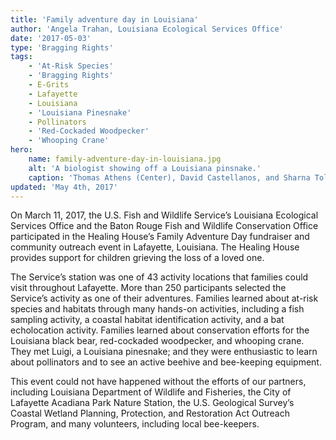 ```yaml
---
title: 'Family adventure day in Louisiana'
author: 'Angela Trahan, Louisiana Ecological Services Office'
date: '2017-05-03'
type: 'Bragging Rights'
tags:
    - 'At-Risk Species'
    - 'Bragging Rights'
    - E-Grits
    - Lafayette
    - Louisiana
    - 'Louisiana Pinesnake'
    - Pollinators
    - 'Red-Cockaded Woodpecker'
    - 'Whooping Crane'
hero:
    name: family-adventure-day-in-louisiana.jpg
    alt: 'A biologist showing off a Louisiana pinsnake.'
    caption: 'Thomas Athens (Center), David Castellanos, and Sharna Tolfree introduce Luigi, the Louisiana pinesnake, to Family Adventure Day participants.  Photo by Angela Trahan, USFWS.'
updated: 'May 4th, 2017'
---
```


On March 11, 2017, the U.S. Fish and Wildlife Service’s Louisiana Ecological Services Office and the Baton Rouge Fish and Wildlife Conservation Office participated in the Healing House’s Family Adventure Day fundraiser and community outreach event in Lafayette, Louisiana. The Healing House provides support for children grieving the loss of a loved one. 

The Service’s station was one of 43 activity locations that families could visit throughout Lafayette.  More than 250 participants selected the Service’s activity as one of their adventures.  Families learned about at-risk species and habitats through many hands-on activities, including a fish sampling activity, a coastal habitat identification activity, and a bat echolocation activity.  Families learned about conservation efforts for the Louisiana black bear, red-cockaded woodpecker, and whooping crane.  They met Luigi, a Louisiana pinesnake; and they were enthusiastic to learn about pollinators and to see an active beehive and bee-keeping equipment.

This event could not have happened without the efforts of our partners, including Louisiana Department of Wildlife and Fisheries, the City of Lafayette Acadiana Park Nature Station, the U.S. Geological Survey’s Coastal Wetland Planning, Protection, and Restoration Act Outreach Program, and many volunteers, including local bee-keepers.
